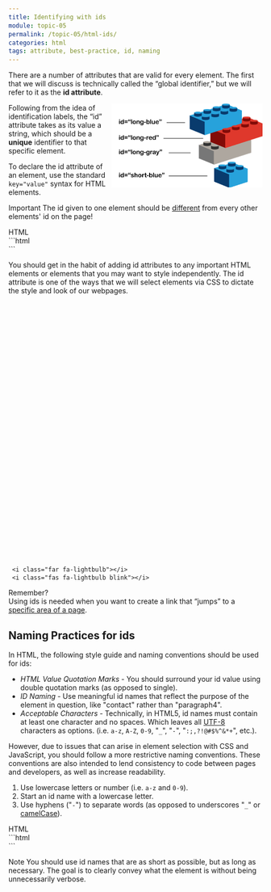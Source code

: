 ```yaml
---
title: Identifying with ids
module: topic-05
permalink: /topic-05/html-ids/
categories: html
tags: attribute, best-practice, id, naming
---
```


<div class="divider-heading"></div>

There are a number of attributes that are valid for every element. The first that we will discuss is technically called the “global identifier,” but we will refer to it as the **id attribute**.

<div class="container-row">
  <img src="../img/legos-ids.png" alt="stacked building blocks with different id names" title="Each block has a unique name!" style="float: right; width: 300px; margin-top: 0;" />

  <p>Following from the idea of identification labels, the “id” attribute takes as its value a string, which should be a <b>unique</b> identifier to that specific element.</p>

  <p>To declare the id attribute of an element, use the standard <code>key="value"</code> syntax for HTML elements.</p>
</div>


<span class="label label-danger">Important</span> The id given to one element should be <u>different</u> from every other elements' id on the page!


<div id="code-heading">HTML</div>
```html
<div id="a-unique-id"></div>

<div id="another-unique-id"></div>
```


You should get in the habit of adding id attributes to any important HTML elements or elements that you may want to style independently. The id attribute is one of the ways that we will select elements via CSS to dictate the style and look of our webpages.


<div class="container-row">
  <div class="lightbulb">
     <svg viewBox='0 0 64 64'>
       <g>
         <line x1='32' y1='16' x2='32' y2='0' />
         <line x1='41.40' y1='19.05' x2='50.80' y2='6.11' />
         <line x1='47.21' y1='27.05' x2='62.43' y2='22.11' />
         <line x1='47.21' y1='36.94' x2='62.43' y2='41.88' />
         <line x1='16.78' y1='36.94' x2='1.56' y2='41.88' />
         <line x1='16.78' y1='27.05' x2='1.56' y2='22.11' />
         <line x1='22.59' y1='19.05' x2='13.19' y2='6.11' />
       </g>
     </svg>

     <i class="far fa-lightbulb"></i>
     <i class="fas fa-lightbulb blink"></i>
  </div>
  <p><span class="remember-text">Remember?</span><br/>
  Using ids is needed when you want to create a link that “jumps” to a <a href="../../topic-04/same-page" target="_blank">specific area of a page</a>.</p>
</div>


<div class="divider-pg"></div>


## Naming Practices for ids
In HTML, the following style guide and naming conventions should be used for ids:

- _HTML Value Quotation Marks_ - You should surround your id value using double quotation marks (as opposed to single).
- _ID Naming_ - Use meaningful id names that reflect the purpose of the element in question, like "contact" rather than "paragraph4".
- _Acceptable Characters_ - Technically, in HTML5, id names must contain at least one character and no spaces. Which leaves all [UTF-8](https://www.w3schools.com/charsets/ref_html_utf8.asp) characters as options. (i.e. `a-z`, `A-Z`, `0-9`, "`_`", "`-`", "`:;,?!@#$%^&*+`", etc.).

However, due to issues that can arise in element selection with CSS and JavaScript, you should follow a more restrictive naming conventions. These conventions are also intended to lend consistency to code between pages and developers, as well as increase readability.

1. Use lowercase letters or number (i.e. `a-z` and `0-9`).
2. Start an id name with a lowercase letter.
3. Use hyphens ("`-`") to separate words (as opposed to underscores "`_`" or [camelCase](https://en.wikipedia.org/wiki/Camel_case)).


<div id="code-heading">HTML</div>
```html
<!-- Recommended: -->
<div id="use-double-quotations">
<div id="contact">
<div id="image-gallery-1">

<!-- Bad Style: -->
<div id='do-not-use-single-quotations'>
<div id='paragraph4'>
<div id='Image_Gallery-1!'>
```

<span class="label label-info">Note</span> You should use id names that are as short as possible, but as long as necessary. The goal is to clearly convey what the element is without being unnecessarily verbose.
